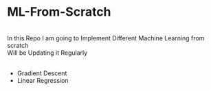 # ML-From-Scratch
<br>
In this Repo I am going to Implement Different Machine Learning from scratch <br>
Will be Updating it Regularly

<br>
<br>
<ul>
  <li>Gradient Descent</li>
  <li>Linear Regression</li>
</ul>
